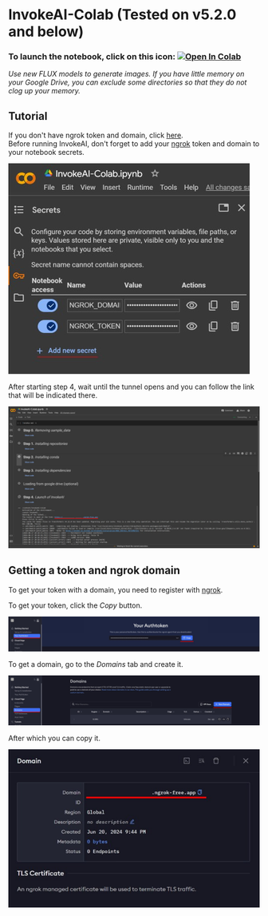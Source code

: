 # InvokeAI-Colab (Tested on v5.2.0 and below)

### To launch the notebook, click on this icon: [![Open In Colab](https://colab.research.google.com/assets/colab-badge.svg)](https://colab.research.google.com/github/AnyGogin31/InvokeAI-Colab/blob/main/InvokeAI_Colab.ipynb)
_Use new FLUX models to generate images. If you have little memory on your Google Drive, you can exclude some directories so that they do not clog up your memory._

## Tutorial

If you don't have ngrok token and domain, click [here](#getting-a-token-and-ngrok-domain). \
Before running InvokeAI, don't forget to add your [ngrok](https://ngrok.com/) token and domain to your notebook secrets.

![image](https://github.com/AnyGogin31/InvokeAI-Colab/blob/main/assets/d88b0ad3-0d40-40bb-a64b-96ea0287f34a.jpg)

After starting step 4, wait until the tunnel opens and you can follow the link that will be indicated there.

![image](https://github.com/AnyGogin31/InvokeAI-Colab/blob/main/assets/5cbb3fcc-6cf8-4a45-97bd-c0cd51283d20.jpg)

## Getting a token and ngrok domain

To get your token with a domain, you need to register with [ngrok](https://ngrok.com/).

To get your token, click the _Copy_ button.

![image](https://github.com/AnyGogin31/InvokeAI-Colab/blob/main/assets/aeafbda0-b2fa-43e1-87d5-3b5d3a3551a1.jpg)

To get a domain, go to the _Domains_ tab and create it.

![image](https://github.com/AnyGogin31/InvokeAI-Colab/blob/main/assets/d5b79def-38a7-49c1-87a7-662a946f9e8a.jpg)

After which you can copy it.

![image](https://github.com/AnyGogin31/InvokeAI-Colab/blob/main/assets/c889b06e-eb3b-40d4-ad6c-01ab50fe2083.jpg)
